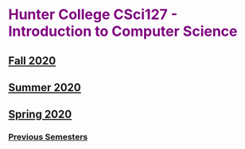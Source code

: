 
# <span style="color:purple">  Hunter College CSci127 - Introduction to Computer Science </span>

## [Fall 2020](https://huntercsci127.github.io/f20.html)

## [Summer 2020](https://huntercsci127.github.io/summer20.html)

##  [Spring 2020](https://huntercsci127.github.io/s20.html) 



### [Previous Semesters](https://stjohn.github.io/teaching/)
